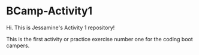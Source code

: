 # BCamp-Activity1

Hi. This is Jessamine's Activity 1 repository!

This is the first activity or practice exercise number one for the coding boot campers.